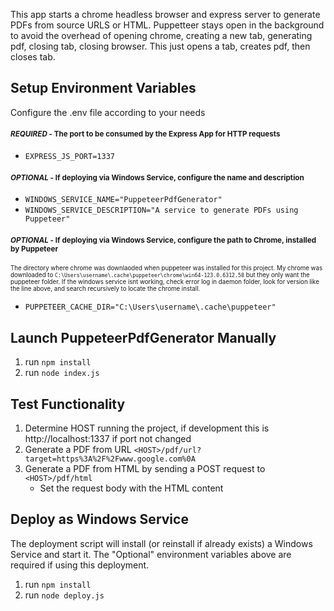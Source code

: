 This app starts a chrome headless browser and express server to generate PDFs from source URLS or HTML. Puppetteer stays
open in the background to avoid the overhead of opening chrome, creating a new tab, generating pdf, closing tab, closing
browser. This just opens a tab, creates pdf, then closes tab.

## Setup Environment Variables
Configure the .env file according to your needs
#### <sub>*REQUIRED* - The port to be consumed by the Express App for HTTP requests</sub>

* `EXPRESS_JS_PORT=1337`

#### <sub>*OPTIONAL* - If deploying via Windows Service, configure the name and description</sub>

* `WINDOWS_SERVICE_NAME="PuppeteerPdfGenerator"`
* `WINDOWS_SERVICE_DESCRIPTION="A service to generate PDFs using Puppeteer"`

#### <sub>*OPTIONAL* - If deploying via Windows Service, configure the path to Chrome, installed by Puppeteer</sub>

<sup><sub>The directory where chrome was downlaoded when puppeteer was installed for this project.
My chrome was downloaded to `C:\Users\username\.cache\puppeteer\chrome\win64-123.0.6312.58` but they only want the
puppeteer folder.
If the windows service isnt working, check error log in daemon folder, look for version like the line above, and search
recursively to locate the chrome install.</sub></sup>

* `PUPPETEER_CACHE_DIR="C:\Users\username\.cache\puppeteer"`

## Launch PuppeteerPdfGenerator Manually

1. run `npm install`
2. run `node index.js`

## Test Functionality

1. Determine HOST running the project, if development this is http://localhost:1337 if port not changed
2. Generate a PDF from URL `<HOST>/pdf/url?target=https%3A%2F%2Fwww.google.com%0A`
3. Generate a PDF from HTML by sending a POST request to `<HOST>/pdf/html`
    * Set the request body with the HTML content

## Deploy as Windows Service

The deployment script will install (or reinstall if already exists) a Windows Service and start it. The "Optional" environment variables above are required if using this deployment.

1. run `npm install`
2. run `node deploy.js`